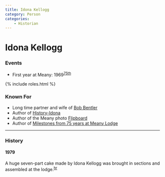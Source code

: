 ```yaml
---
title: Idona Kellogg
category: Person
categories:
    - Historian
---
```

# Idona Kellogg
### Events
- First year at Meany: 1969<sup>[75th][]</sup>

{% include roles.html %}

### Known For
- Long time partner and wife of [Bob Bentler](/Person/Bob-Bentler)
- Author of [History-Idona](/History/Idona)
- Author of the Meany photo [Flipboard](/Flipboard)
- Author of [Milestones from 75 years at Meany Lodge](/History/Milestones-from-75-years-at-Meany-Lodge)

---
### History

#### 1979

A huge seven-part cake made by Idona Kellogg was brought in sections and assembled at the lodge.<sup>[hr][]</sup>


[75th]: /Event/Anniversary#75th
[hr]: /History/Reports "Meany History Reports, by Idona Kellogg"
[75m]: /History/Milestones-from-75-years-at-Meany-Lodge
